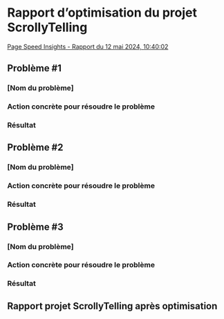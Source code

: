 # Rapport d’optimisation du projet ScrollyTelling
[Page Speed Insights - Rapport du 12 mai 2024, 10:40:02](https://pagespeed.web.dev/analysis/https-alexandre-tim-momo-com/b65unl5bz2?form_factor=desktop)

## Problème #1
### [Nom du problème]


### Action concrète pour résoudre le problème


### Résultat


## Problème #2
### [Nom du problème]


### Action concrète pour résoudre le problème


### Résultat


## Problème #3
### [Nom du problème]


### Action concrète pour résoudre le problème


### Résultat


## Rapport projet ScrollyTelling après optimisation

